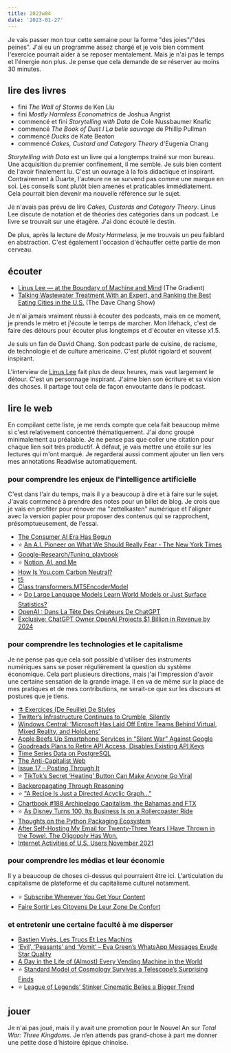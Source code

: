 ```yaml
---
title: 2023w04
date: '2023-01-27'
---
```


Je vais passer mon tour cette semaine pour la forme "des joies"/"des peines".
J'ai eu un programme assez chargé et je vois bien comment l'exercice pourrait aider à se reposer mentalement.
Mais je n'ai pas le temps et l'énergie non plus.
Je pense que cela demande de se réserver au moins 30 minutes.

## lire des livres

- fini *The Wall of Storms* de Ken Liu
- fini *Mostly Harmless Econometrics* de Joshua Angrist
- commencé et fini *Storytelling with Data* de Cole Nussbaumer Knafic
- commencé *The Book of Dust I La belle sauvage* de Phillip Pullman
- commencé *Ducks* de Kate Beaton
- commencé *Cakes, Custard and Category Theory* d'Eugenia Chang

*Storytelling with Data* est un livre qui a longtemps trainé sur mon bureau.
Une acquisition du premier confinement, il me semble.
Je suis bien content de l'avoir finalement lu.
C'est un ouvrage à la fois didactique et inspirant.
Contrairement à Duarte, l'auteure ne se survend pas comme une marque en soi.
Les conseils sont plutôt bien amenés et praticables immédiatement.
Cela pourrait bien devenir ma nouvelle référence sur le sujet.

Je n'avais pas prévu de lire *Cakes, Custards and Category Theory*. 
Linus Lee discute de notation et de théories des catégories dans un podcast.
Le livre se trouvait sur une étagère.
J'ai donc écouté le destin.

De plus, après la lecture de *Mosty Harmeless*, je me trouvais un peu faiblard en abstraction. C'est également l'occasion d'échauffer cette partie de mon cerveau.


## écouter

- [Linus Lee —  at the Boundary of Machine and Mind](https://share.snipd.com/episode/69edf9ec-ab49-45fe-8af1-444375802012) (The Gradient)
- [Talking Wastewater Treatment With an Expert, and Ranking the Best Eating Cities in the U.S.](https://share.snipd.com/episode/08269225-ef2b-46ce-a8b4-32fc20995de4) (The Dave Chang Show)

Je n'ai jamais vraiment réussi à écouter des podcasts, mais en ce moment, je prends le métro et j'écoute le temps de marcher.
Mon lifehack, c'est de faire des détours pour écouter plus longtemps et d'écouter en vitesse x1.5.

Je suis un fan de David Chang.
Son podcast parle de cuisine, de racisme, de technologie et de culture américaine.
C'est plutôt rigolard et souvent inspirant.

L'interview de [Linus Lee] fait plus de deux heures, mais vaut largement le détour.
C'est un personnage inspirant.
J'aime bien son écriture et sa vision des choses.
Il partage tout cela de façon envoutante dans le podcast.

[Linus Lee]: https://thesephist.com/


## lire le web

En compilant cette liste, je me rends compte que cela fait beaucoup même si c'est relativement concentré thématiquement.
J'ai donc groupé minimalement au préalable.
Je ne pense pas que coller une citation pour chaque lien soit très productif.
À défaut, je vais mettre une étoile sur les lectures qui m'ont marqué.
Je regarderai aussi comment ajouter un lien vers mes annotations Readwise automatiquement.

### pour comprendre les enjeux de l'intelligence artificielle

C'est dans l'air du temps, mais il y a beaucoup à dire et à faire sur le sujet.
J'avais commencé à prendre des notes pour un billet de blog.
Je crois que je vais en profiter pour rénover ma "zettelkasten" numérique et l'aligner avec la version papier pour proposer des contenus qui se rapprochent, présomptueusement, de l'essai.

- [The Consumer AI Era Has Begun](https://www.platformer.news/p/the-consumer-ai-era-has-begun?publication_id=7976&post_id=98512125&isFreemail=false)
- :star: [An A.I. Pioneer on What We Should Really Fear - The New York Times](https://www.nytimes.com/interactive/2022/12/26/magazine/yejin-choi-interview.html)
- [Google-Research/Tuning_playbook](https://github.com/google-research/tuning_playbook)
- :star: [Notion, AI, and Me](https://thesephist.com/posts/notion/)
- [How Is You.com Carbon Neutral?](https://about.you.com/hc/faq/how-is-you-com-carbon-neutral/)
- [t5](https://huggingface.co/docs/transformers/model_doc/t5)
- [Class transformers.MT5EncoderModel](https://huggingface.co/docs/transformers/model_doc/mt5)
- :star: [Do Large Language Models Learn World Models or Just Surface Statistics?](https://thegradient.pub/othello/?utm_source=substack&utm_medium=email)
- [OpenAI : Dans La Tête Des Créateurs De ChatGPT](https://www.lemonde.fr/economie/article/2023/01/21/openai-dans-la-tete-des-createurs-de-chatgpt_6158745_3234.html)
- [Exclusive: ChatGPT Owner OpenAI Projects $1 Billion in Revenue by 2024](https://www.reuters.com/business/chatgpt-owner-openai-projects-1-billion-revenue-by-2024-sources-2022-12-15/)

### pour comprendre les technologies et le capitalisme

Je ne pense pas que cela soit possible d'utiliser des instruments numériques sans se poser régulièrement la question du système économique.
Cela part plusieurs directions, mais j'ai l'impression d'avoir une certaine sensation de la grande image.
Il en va de même sur la place de mes pratiques et de mes contributions, ne serait-ce que sur les discours et postures que je tiens.


- [⚗️ Exercices (De Feuille) De Styles](https://blog.professeurjoachim.com/billet/2023-01-05-exercices-de-feuille-de-styles)
- [Twitter’s Infrastructure Continues to Crumble, Silently](https://daringfireball.net/linked/2023/01/23/twitter-frum-crumbling)
- [Windows Central: ‘Microsoft Has Laid Off Entire Teams Behind Virtual, Mixed Reality, and HoloLens’](https://www.windowscentral.com/microsoft/microsoft-has-laid-off-entire-teams-behind-virtual-mixed-reality-and-hololens)
- [Apple Beefs Up Smartphone Services in “Silent War” Against Google](https://arstechnica.com/gadgets/2023/01/apple-beefs-up-smartphone-services-in-silent-war-against-google/)
- [Goodreads Plans to Retire API Access, Disables Existing API Keys](https://joealcorn.com/blog/2020/goodreads-retiring-API)
- [Time Series Data on PostgreSQL](https://stackoverflow.com/questions/68440130/time-series-data-on-postgresql)
- [The Anti-Capitalist Web](https://blog.jim-nielsen.com/2023/the-anti-capitalist-web/)
- [Issue 17 – Posting Through It](https://newsletter.mollywhite.net/p/issue-17-posting-through-it?utm_source=substack&utm_medium=email)
- :star: [TikTok’s Secret ‘Heating’ Button Can Make Anyone Go Viral](https://www.forbes.com/sites/emilybaker-white/2023/01/20/tiktoks-secret-heating-button-can-make-anyone-go-viral/)
- [Backpropagating Through Reasoning](https://thesephist.com/posts/backprop-through-reasoning/)
- :star: ["A Recipe Is Just a Directed Acyclic Graph…"](https://bofh.org.uk/2019/03/04/recursive-sql-recipes/)
- [Chartbook #188 Archipelago Capitalism, the Bahamas and FTX](https://adamtooze.substack.com/p/chartbook-188-archipelago-capitalism)
- :star: [As Disney Turns 100, Its Business Is on a Rollercoaster Ride](https://www.economist.com/briefing/2023/01/19/as-disney-turns-100-its-business-is-on-a-rollercoaster-ride)
- [Thoughts on the Python Packaging Ecosystem](https://pradyunsg.me/blog/2023/01/21/thoughts-on-python-packaging/)
- [After Self-Hosting My Email for Twenty-Three Years I Have Thrown in the Towel. The Oligopoly Has Won.](https://cfenollosa.com/blog/after-self-hosting-my-email-for-twenty-three-years-i-have-thrown-in-the-towel-the-oligopoly-has-won.html)
- [Internet Activities of U.S. Users November 2021](https://www.statista.com/statistics/183910/internet-activities-of-us-users/)


### pour comprendre les médias et leur économie

Il y a beaucoup de choses ci-dessus qui pourraient être ici.
L'articulation du capitalisme de plateforme et du capitalisme culturel notamment.


- :star: [Subscribe Wherever You Get Your Content](https://blog.jim-nielsen.com/2023/subscribe-wherever-you-get-your-content/)
- [Faire Sortir Les Citoyens De Leur Zone De Confort](https://hypernews.co/sortir-citoyens-de-leur-zone-de-confort-polarisation-medias-information/)


### et entretenir une certaine faculté à me disperser

- [Bastien Vivès, Les Trucs Et Les Machins](https://www.arretsurimages.net/chroniques/initiales-ds/bastien-vives-les-trucs-et-les-machins)
- [‘Evil’, ‘Peasants’ and ‘Vomit’ – Eva Green’s WhatsApp Messages Exude Star Quality](https://www.theguardian.com/film/2023/jan/24/evil-peasants-and-vomit-eva-greens-whatsapp-messages-exude-star-quality)
- [A Day in the Life of (Almost) Every Vending Machine in the World](https://www.theguardian.com/business/2022/apr/14/a-day-in-the-life-of-almost-every-vending-machine-in-the-world)
- :star: [Standard Model of Cosmology Survives a Telescope’s Surprising Finds](https://www.quantamagazine.org/standard-model-of-cosmology-survives-jwsts-surprising-finds-20230120/)
- :star: [League of Legends’ Stinker Cinematic Belies a Bigger Trend](https://www.polygon.com/23562774/league-of-legends-brink-of-infinity-cinematic-controversy-explained)


## jouer

Je n'ai pas joué, mais il y avait une promotion pour le Nouvel An sur *Total War: Three Kingdoms*.
Je n’en attends pas grand-chose à part me donner une petite dose d'histoire épique chinoise.
